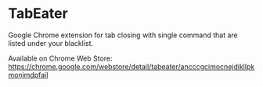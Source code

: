 TabEater
========

Google Chrome extension for tab closing with single command that are listed under your blacklist.

Available on Chrome Web Store: https://chrome.google.com/webstore/detail/tabeater/ancccgcimocnejdikllpkmonjmdpfail
